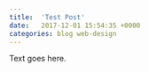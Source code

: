 ```yaml
---
title:  'Test Post'
date:   2017-12-01 15:54:35 +0000
categories: blog web-design
---
```


Text goes here.
